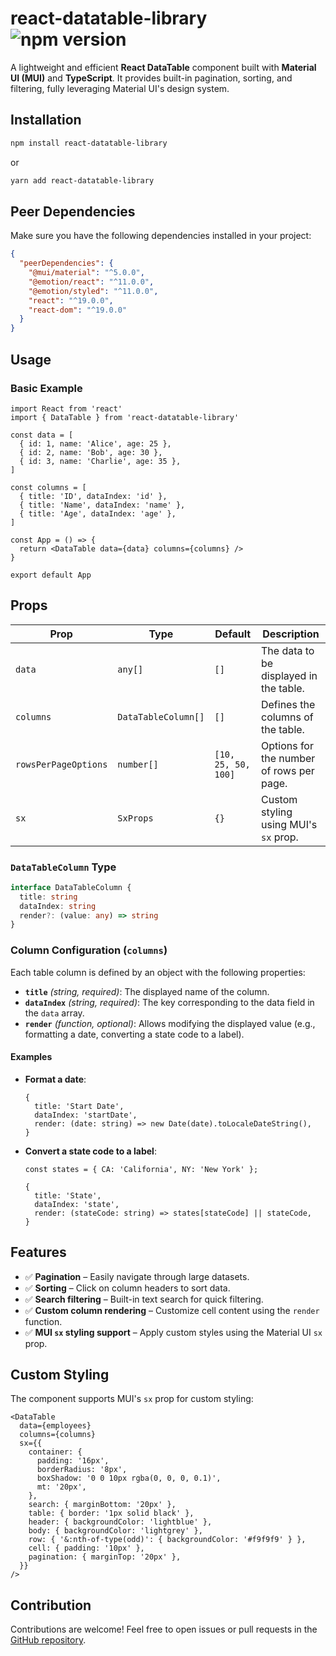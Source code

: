 # react-datatable-library ![npm version](https://img.shields.io/npm/v/react-datatable-library)

A lightweight and efficient **React DataTable** component built with **Material UI (MUI)** and **TypeScript**. It provides built-in pagination, sorting, and filtering, fully leveraging Material UI's design system.

## Installation

```sh
npm install react-datatable-library
```

or

```sh
yarn add react-datatable-library
```

## Peer Dependencies

Make sure you have the following dependencies installed in your project:

```json
{
  "peerDependencies": {
    "@mui/material": "^5.0.0",
    "@emotion/react": "^11.0.0",
    "@emotion/styled": "^11.0.0",
    "react": "^19.0.0",
    "react-dom": "^19.0.0"
  }
}
```

## Usage

### Basic Example

```tsx
import React from 'react'
import { DataTable } from 'react-datatable-library'

const data = [
  { id: 1, name: 'Alice', age: 25 },
  { id: 2, name: 'Bob', age: 30 },
  { id: 3, name: 'Charlie', age: 35 },
]

const columns = [
  { title: 'ID', dataIndex: 'id' },
  { title: 'Name', dataIndex: 'name' },
  { title: 'Age', dataIndex: 'age' },
]

const App = () => {
  return <DataTable data={data} columns={columns} />
}

export default App
```

## Props

| Prop                 | Type                | Default             | Description                              |
| -------------------- | ------------------- | ------------------- | ---------------------------------------- |
| `data`               | `any[]`             | `[]`                | The data to be displayed in the table.   |
| `columns`            | `DataTableColumn[]` | `[]`                | Defines the columns of the table.        |
| `rowsPerPageOptions` | `number[]`          | `[10, 25, 50, 100]` | Options for the number of rows per page. |
| `sx`                 | `SxProps`           | `{}`                | Custom styling using MUI's `sx` prop.    |

### `DataTableColumn` Type

```ts
interface DataTableColumn {
  title: string
  dataIndex: string
  render?: (value: any) => string
}
```

### Column Configuration (`columns`)

Each table column is defined by an object with the following properties:

- **`title`** _(string, required)_: The displayed name of the column.
- **`dataIndex`** _(string, required)_: The key corresponding to the data field in the `data` array.
- **`render`** _(function, optional)_: Allows modifying the displayed value (e.g., formatting a date, converting a state code to a label).

#### Examples

- **Format a date**:
  ```tsx
  {
    title: 'Start Date',
    dataIndex: 'startDate',
    render: (date: string) => new Date(date).toLocaleDateString(),
  }
  ```
- **Convert a state code to a label**:

  ```tsx
  const states = { CA: 'California', NY: 'New York' };

  {
    title: 'State',
    dataIndex: 'state',
    render: (stateCode: string) => states[stateCode] || stateCode,
  }
  ```

## Features

- ✅ **Pagination** – Easily navigate through large datasets.
- ✅ **Sorting** – Click on column headers to sort data.
- ✅ **Search filtering** – Built-in text search for quick filtering.
- ✅ **Custom column rendering** – Customize cell content using the `render` function.
- ✅ **MUI `sx` styling support** – Apply custom styles using the Material UI `sx` prop.

## Custom Styling

The component supports MUI's `sx` prop for custom styling:

```tsx
<DataTable
  data={employees}
  columns={columns}
  sx={{
    container: {
      padding: '16px',
      borderRadius: '8px',
      boxShadow: '0 0 10px rgba(0, 0, 0, 0.1)',
      mt: '20px',
    },
    search: { marginBottom: '20px' },
    table: { border: '1px solid black' },
    header: { backgroundColor: 'lightblue' },
    body: { backgroundColor: 'lightgrey' },
    row: { '&:nth-of-type(odd)': { backgroundColor: '#f9f9f9' } },
    cell: { padding: '10px' },
    pagination: { marginTop: '20px' },
  }}
/>
```

## Contribution

Contributions are welcome! Feel free to open issues or pull requests in the [GitHub repository](https://github.com/piirk/react-datatable-library).
